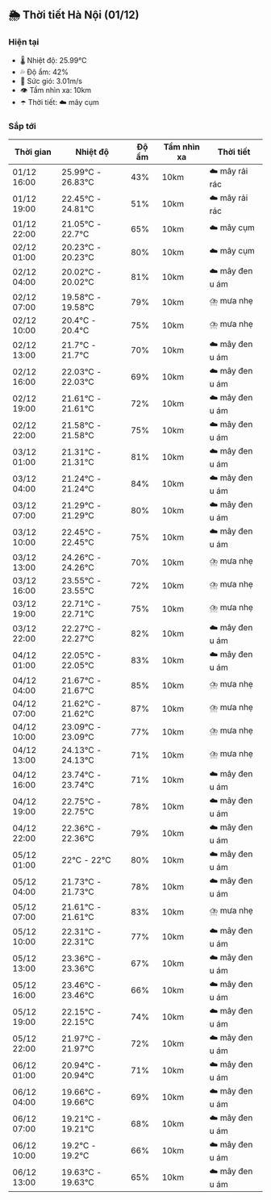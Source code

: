 ## 🌦️ Thời tiết Hà Nội (01/12)

### Hiện tại

- 🌡️ Nhiệt độ: 25.99℃
- 💦 Độ ẩm: 42%
- 💨 Sức gió: 3.01m/s
- 👁️ Tầm nhìn xa: 10km
- ☂️ Thời tiết: ☁️ mây cụm

### Sắp tới

| Thời gian | Nhiệt độ | Độ ẩm | Tầm nhìn xa | Thời tiết |
| --- | --- | --- | --- | --- |
| 01/12 16:00 | 25.99℃ - 26.83℃ | 43% | 10km | ☁️ mây rải rác |
| 01/12 19:00 | 22.45℃ - 24.81℃ | 51% | 10km | ☁️ mây rải rác |
| 01/12 22:00 | 21.05℃ - 22.7℃ | 65% | 10km | ☁️ mây cụm |
| 02/12 01:00 | 20.23℃ - 20.23℃ | 80% | 10km | ☁️ mây cụm |
| 02/12 04:00 | 20.02℃ - 20.02℃ | 81% | 10km | ☁️ mây đen u ám |
| 02/12 07:00 | 19.58℃ - 19.58℃ | 79% | 10km | ⛈️ mưa nhẹ |
| 02/12 10:00 | 20.4℃ - 20.4℃ | 75% | 10km | ⛈️ mưa nhẹ |
| 02/12 13:00 | 21.7℃ - 21.7℃ | 70% | 10km | ☁️ mây đen u ám |
| 02/12 16:00 | 22.03℃ - 22.03℃ | 69% | 10km | ☁️ mây đen u ám |
| 02/12 19:00 | 21.61℃ - 21.61℃ | 72% | 10km | ☁️ mây đen u ám |
| 02/12 22:00 | 21.58℃ - 21.58℃ | 75% | 10km | ☁️ mây đen u ám |
| 03/12 01:00 | 21.31℃ - 21.31℃ | 81% | 10km | ☁️ mây đen u ám |
| 03/12 04:00 | 21.24℃ - 21.24℃ | 84% | 10km | ☁️ mây đen u ám |
| 03/12 07:00 | 21.29℃ - 21.29℃ | 80% | 10km | ☁️ mây đen u ám |
| 03/12 10:00 | 22.45℃ - 22.45℃ | 75% | 10km | ☁️ mây đen u ám |
| 03/12 13:00 | 24.26℃ - 24.26℃ | 70% | 10km | ⛈️ mưa nhẹ |
| 03/12 16:00 | 23.55℃ - 23.55℃ | 72% | 10km | ⛈️ mưa nhẹ |
| 03/12 19:00 | 22.71℃ - 22.71℃ | 75% | 10km | ⛈️ mưa nhẹ |
| 03/12 22:00 | 22.27℃ - 22.27℃ | 82% | 10km | ☁️ mây đen u ám |
| 04/12 01:00 | 22.05℃ - 22.05℃ | 83% | 10km | ☁️ mây đen u ám |
| 04/12 04:00 | 21.67℃ - 21.67℃ | 85% | 10km | ⛈️ mưa nhẹ |
| 04/12 07:00 | 21.62℃ - 21.62℃ | 87% | 10km | ⛈️ mưa nhẹ |
| 04/12 10:00 | 23.09℃ - 23.09℃ | 77% | 10km | ⛈️ mưa nhẹ |
| 04/12 13:00 | 24.13℃ - 24.13℃ | 71% | 10km | ⛈️ mưa nhẹ |
| 04/12 16:00 | 23.74℃ - 23.74℃ | 71% | 10km | ☁️ mây đen u ám |
| 04/12 19:00 | 22.75℃ - 22.75℃ | 78% | 10km | ☁️ mây đen u ám |
| 04/12 22:00 | 22.36℃ - 22.36℃ | 79% | 10km | ☁️ mây đen u ám |
| 05/12 01:00 | 22℃ - 22℃ | 80% | 10km | ☁️ mây đen u ám |
| 05/12 04:00 | 21.73℃ - 21.73℃ | 78% | 10km | ☁️ mây đen u ám |
| 05/12 07:00 | 21.61℃ - 21.61℃ | 83% | 10km | ⛈️ mưa nhẹ |
| 05/12 10:00 | 22.31℃ - 22.31℃ | 77% | 10km | ☁️ mây đen u ám |
| 05/12 13:00 | 23.36℃ - 23.36℃ | 67% | 10km | ☁️ mây đen u ám |
| 05/12 16:00 | 23.46℃ - 23.46℃ | 66% | 10km | ☁️ mây đen u ám |
| 05/12 19:00 | 22.15℃ - 22.15℃ | 74% | 10km | ☁️ mây đen u ám |
| 05/12 22:00 | 21.97℃ - 21.97℃ | 72% | 10km | ☁️ mây đen u ám |
| 06/12 01:00 | 20.94℃ - 20.94℃ | 71% | 10km | ☁️ mây đen u ám |
| 06/12 04:00 | 19.66℃ - 19.66℃ | 69% | 10km | ☁️ mây đen u ám |
| 06/12 07:00 | 19.21℃ - 19.21℃ | 68% | 10km | ☁️ mây đen u ám |
| 06/12 10:00 | 19.2℃ - 19.2℃ | 66% | 10km | ☁️ mây đen u ám |
| 06/12 13:00 | 19.63℃ - 19.63℃ | 65% | 10km | ☁️ mây đen u ám |
